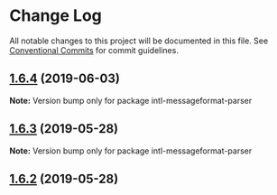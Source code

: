 # Change Log

All notable changes to this project will be documented in this file.
See [Conventional Commits](https://conventionalcommits.org) for commit guidelines.

## [1.6.4](https://github.com/formatjs/formatjs/compare/intl-messageformat-parser@1.6.3...intl-messageformat-parser@1.6.4) (2019-06-03)

**Note:** Version bump only for package intl-messageformat-parser





## [1.6.3](https://github.com/formatjs/formatjs/compare/intl-messageformat-parser@1.6.2...intl-messageformat-parser@1.6.3) (2019-05-28)

**Note:** Version bump only for package intl-messageformat-parser





## [1.6.2](https://github.com/formatjs/formatjs/compare/intl-messageformat-parser@1.6.2...intl-messageformat-parser@1.6.2) (2019-05-28)

